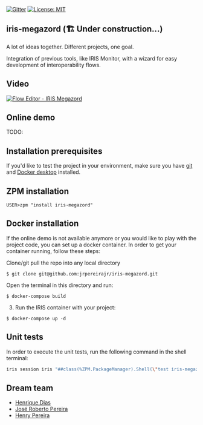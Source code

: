  [![Gitter](https://img.shields.io/badge/Available%20on-Intersystems%20Open%20Exchange-00b2a9.svg)](https://openexchange.intersystems.com/package/iris-megazord)
 [![License: MIT](https://img.shields.io/badge/License-MIT-blue.svg?style=flat&logo=AdGuard)](LICENSE)

<!--
 [![Quality Gate Status](https://community.objectscriptquality.com/api/project_badges/measure?project=intersystems_iris_community%2Firis-megazord&metric=alert_status)](https://community.objectscriptquality.com/dashboard?id=intersystems_iris_community%2Firis-megazord)
 [![Reliability Rating](https://community.objectscriptquality.com/api/project_badges/measure?project=intersystems_iris_community%2Firis-megazord&metric=reliability_rating)](https://community.objectscriptquality.com/dashboard?id=intersystems_iris_community%2Firis-megazord)
-->

## iris-megazord (🏗️ Under construction...)

A lot of ideas together. Different projects, one goal.

Integration of previous tools, like IRIS Monitor, with a wizard for easy development of interoperability flows.

## Video

[![Flow Editor - IRIS Megazord](https://img.youtube.com/vi/KkG0_-ahfjI/0.jpg)](https://www.youtube.com/watch?v=KkG0_-ahfjI)

## Online demo

TODO:

## Installation prerequisites

If you'd like to test the project in your environment, make sure you have [git](https://git-scm.com/book/en/v2/Getting-Started-Installing-Git) and [Docker desktop](https://www.docker.com/products/docker-desktop) installed.

## ZPM installation

```
USER>zpm "install iris-megazord"
```

## Docker installation

If the online demo is not available anymore or you would like to play with the project code, you can set up a docker container. In order to get your container running, follow these steps:

Clone/git pull the repo into any local directory

```
$ git clone git@github.com:jrpereirajr/iris-megazord.git
```

Open the terminal in this directory and run:

```
$ docker-compose build
```

3. Run the IRIS container with your project:

```
$ docker-compose up -d
```

## Unit tests

In order to execute the unit tests, run the following command in the shell terminal:

```bash
iris session iris "##class(%ZPM.PackageManager).Shell(\"test iris-megazord -v\",1,1)"
```


## Dream team

* [Henrique Dias](https://community.intersystems.com/user/henrique-dias-2)
* [José Roberto Pereira](https://community.intersystems.com/user/jos%C3%A9-roberto-pereira-0)
* [Henry Pereira](https://community.intersystems.com/user/henry-pereira)
